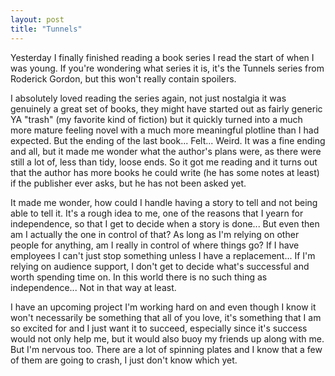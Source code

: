 ```yaml
---
layout: post
title: "Tunnels"
---
```


Yesterday I finally finished reading a book series I read the start of when I was young. If you're wondering what series it is, it's the Tunnels series from Roderick Gordon, but this won't really contain spoilers.

I absolutely loved reading the series again,  not just nostalgia it was genuinely a great set of books, they might have started out as fairly generic YA "trash" (my favorite kind of fiction) but it quickly turned into a much more mature feeling novel with a much more meaningful plotline than I had expected. But the ending of the last book... Felt... Weird. It was a fine ending and all, but it made me wonder what the author's plans were, as there were still a lot of, less than tidy, loose ends. So it got me reading and it turns out that the author has more books he could write (he has some notes at least) if the publisher ever asks, but he has not been asked yet. 

It made me wonder, how could I handle having a story to tell and not being able to tell it. It's a rough idea to me, one of the reasons that I yearn for independence, so that I get to decide when a story is done... But even then am I actually the one in control of that? As long as I'm relying on other people for anything, am I really in control of where things go? If I have employees I can't just stop something unless I have a replacement... If I'm relying on audience support, I don't get to decide what's successful and worth spending time on. In this world there is no such thing as independence... Not in that way at least.

I have an upcoming project I'm working hard on and even though I know it won't necessarily be something that all of you love, it's something that I am so excited for and I just want it to succeed, especially since it's success would not only help me, but it would also buoy my friends up along  with me. But I'm nervous too. There are a lot of spinning plates and I know that a few of them are going to crash, I just don't know which yet.